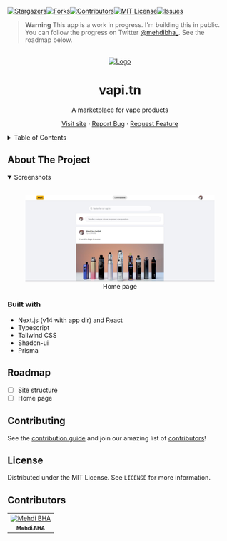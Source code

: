 [![Stargazers][stars-shield]][stars-url][![Forks][forks-shield]][forks-url][![Contributors][contributors-shield]][contributors-url][![MIT License][license-shield]][license-url][![Issues][issues-shield]][issues-url]

> **Warning**
> This app is a work in progress. I'm building this in public. You can follow the progress on Twitter [@mehdibha\_](https://twitter.com/mehdibha_).
> See the roadmap below.

<br/>
<div align="center">
  <a href="https://github.com/mehdibha/vapi">
    <img src="https://vapi.co/images/logo.png" alt="Logo" width="80" height="80">
  </a>
  <h1 align="center">vapi.tn</h1>
  <p align="center">
    A marketplace for vape products
  </p>
  <p>
    
   <a href="https://vapi.tn">Visit site</a>
    ·
    <a href="https://github.com/mehdibha/vapi/issues">Report Bug</a>
    ·
    <a href="https://github.com/mehdibha/vapi/issues">Request Feature</a>
  </p>
</div>

<details>
  <summary>Table of Contents</summary>
  <ol>
    <li><a href="#about-the-project">About The Project</a>
      <ul>
        <li><a href="#features">Features</a></li>
        <li><a href="#built-with">Built With</a></li>
      </ul>
    </li>
    <li><a href="#getting-started">Getting Started</a></li>
    <li><a href="#roadmap">Roadmap</a></li>
    <li><a href="#contributing">Contributing</a></li>
    <li><a href="#license">License</a></li>
    <li><a href="#contributors">Contributors</a></li>
  </ol>
</details>

<!-- ABOUT THE PROJECT -->

## About The Project

<details open>
  <summary>Screenshots</summary>
  <br>
  <div align="center">
    <figure>
      <img src="/images/home-page.jpg" alt="vapi themes" width="600">
      <div>
        <figcaption>Home page</figcaption>
      </div>
    </figure>
  </div>
</details>

### Built with

- Next.js (v14 with app dir) and React
- Typescript
- Tailwind CSS
- Shadcn-ui
- Prisma

## Roadmap

- [ ] Site structure
- [ ] Home page

<!-- CONTRIBUTING -->

## Contributing

See the [contribution guide](CONTRIBUTING.md) and join our amazing list of [contributors](https://github.com/mehdibha/vapi/graphs/contributors)!

<!-- LICENSE -->

## License

Distributed under the MIT License. See `LICENSE` for more information.

## Contributors

<table><tr align="left">
  <td align="center"><a href="https://github.com/mehdibha"><img src="https://github.com/mehdibha.png" width="64px;"alt="Mehdi BHA"/><br/><sub><b>Mehdi BHA</b></sub></a></td>
</tr></table>

[contributors-shield]: https://img.shields.io/github/contributors/mehdibha/vapi.svg?style=for-the-badge
[contributors-url]: https://github.com/mehdibha/vapi/graphs/contributors
[forks-shield]: https://img.shields.io/github/forks/mehdibha/vapi.svg?style=for-the-badge
[forks-url]: https://github.com/mehdibha/vapi.svg/network/members
[stars-shield]: https://img.shields.io/github/stars/mehdibha/vapi.svg?style=for-the-badge
[stars-url]: https://github.com/mehdibha/vapi.svg/stargazers
[issues-shield]: https://img.shields.io/github/issues/mehdibha/vapi.svg?style=for-the-badge
[issues-url]: https://github.com/mehdibha/vapi.svg/issues
[license-shield]: https://img.shields.io/github/license/mehdibha/vapi.svg?style=for-the-badge
[license-url]: https://github.com/mehdibha/vapi.svg/blob/master/LICENSE.txt
